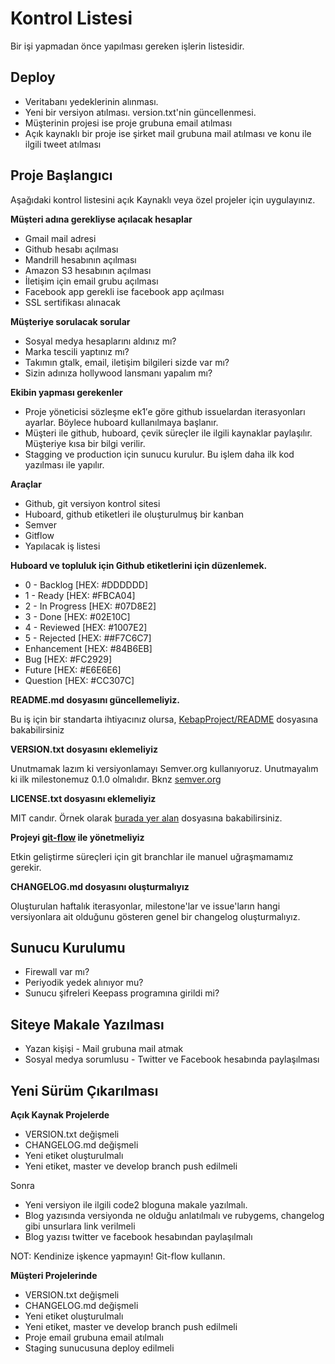 # Kontrol Listesi

Bir işi yapmadan önce yapılması gereken işlerin listesidir.

## Deploy

* Veritabanı yedeklerinin alınması.
* Yeni bir versiyon atılması. version.txt'nin güncellenmesi.
* Müşterinin projesi ise proje grubuna email atılması
* Açık kaynaklı bir proje ise şirket mail grubuna mail atılması ve konu ile ilgili tweet atılması

## Proje Başlangıcı

Aşağıdaki kontrol listesini açık Kaynaklı veya özel projeler için uygulayınız.

**Müşteri adına gerekliyse açılacak hesaplar**

* Gmail mail adresi
* Github hesabı açılması
* Mandrill hesabının açılması
* Amazon S3 hesabının açılması
* İletişim için email grubu açılması
* Facebook app gerekli ise facebook app açılması
* SSL sertifikası alınacak

**Müşteriye sorulacak sorular**

* Sosyal medya hesaplarını aldınız mı?
* Marka tescili yaptınız mı?
* Takımın gtalk, email, iletişim bilgileri sizde var mı?
* Sizin adınıza hollywood lansmanı yapalım mı?
 
**Ekibin yapması gerekenler**

* Proje yöneticisi sözleşme ek1′e göre github issuelardan iterasyonları ayarlar. Böylece huboard kullanılmaya başlanır.
* Müşteri ile github, huboard, çevik süreçler ile ilgili kaynaklar paylaşılır. Müşteriye kısa bir bilgi verilir.
* Stagging ve production için sunucu kurulur. Bu işlem daha ilk kod yazılması ile yapılır.

**Araçlar**

* Github, git versiyon kontrol sitesi
* Huboard, github etiketleri ile oluşturulmuş bir kanban
* Semver
* Gitflow
* Yapılacak iş listesi

**Huboard ve topluluk için Github etiketlerini için düzenlemek.**

* 0 - Backlog [HEX: #DDDDDD]
* 1 - Ready [HEX: #FBCA04]
* 2 - In Progress [HEX: #07D8E2]
* 3 - Done [HEX: #02E10C]
* 4 - Reviewed [HEX: #1007E2]
* 5 - Rejected [HEX: ##F7C6C7]
* Enhancement [HEX: #84B6EB]
* Bug [HEX: #FC2929]
* Future [HEX: #E6E6E6]
* Question [HEX: #CC307C]

**README.md dosyasını güncellemeliyiz.**

Bu iş için bir standarta ihtiyacınız olursa, [KebapProject/README](https://github.com/kebab-project/cybele/blob/develop/README.md) dosyasına bakabilirsiniz

**VERSION.txt dosyasını eklemeliyiz**

Unutmamak lazım ki versiyonlamayı Semver.org kullanıyoruz. Unutmayalım ki ilk milestonemuz 0.1.0 olmalıdır.
Bknz [semver.org](semver.org)

**LICENSE.txt dosyasını eklemeliyiz**

MIT candır. Örnek olarak [burada yer alan](business/license.md) dosyasına bakabilirsiniz.

**Projeyi [git-flow](https://github.com/nvie/gitflow) ile yönetmeliyiz**

Etkin geliştirme süreçleri için git branchlar ile manuel uğraşmamamız gerekir.

**CHANGELOG.md dosyasını oluşturmalıyız**

Oluşturulan haftalık iterasyonlar, milestone'lar ve issue'ların hangi versiyonlara ait olduğunu gösteren genel bir
changelog oluşturmalıyız.

## Sunucu Kurulumu

* Firewall var mı?
* Periyodik yedek alınıyor mu?
* Sunucu şifreleri Keepass programına girildi mi?

## Siteye Makale Yazılması

* Yazan kişişi - Mail grubuna mail atmak
* Sosyal medya sorumlusu - Twitter ve Facebook hesabında paylaşılması

## Yeni Sürüm Çıkarılması

**Açık Kaynak Projelerde**

* VERSION.txt değişmeli
* CHANGELOG.md değişmeli
* Yeni etiket oluşturulmalı
* Yeni etiket, master ve develop branch push edilmeli

Sonra

* Yeni versiyon ile ilgili code2 bloguna makale yazılmalı.
* Blog yazısında versiyonda ne olduğu anlatılmalı ve rubygems, changelog gibi unsurlara link verilmeli
* Blog yazısı twitter ve facebook hesabından paylaşılmalı

NOT: Kendinize işkence yapmayın! Git-flow kullanın.

**Müşteri Projelerinde**

* VERSION.txt değişmeli
* CHANGELOG.md değişmeli
* Yeni etiket oluşturulmalı
* Yeni etiket, master ve develop branch push edilmeli
* Proje email grubuna email atılmalı
* Staging sunucusuna deploy edilmeli
